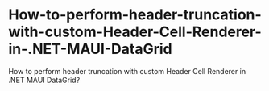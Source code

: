 # How-to-perform-header-truncation-with-custom-Header-Cell-Renderer-in-.NET-MAUI-DataGrid
How to perform header truncation with custom Header Cell Renderer in .NET MAUI DataGrid?
